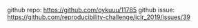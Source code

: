 github repo: https://github.com/oykuuu/11785
github issue: https://github.com/reproducibility-challenge/iclr_2019/issues/39


